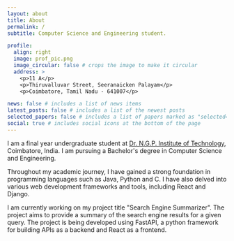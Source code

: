 ```yaml
---
layout: about
title: About
permalink: /
subtitle: Computer Science and Engineering student.

profile:
  align: right
  image: prof_pic.png
  image_circular: false # crops the image to make it circular
  address: >
    <p>11 A</p>
    <p>Thiruvalluvar Street, Seeranaicken Palayam</p>
    <p>Coimbatore, Tamil Nadu - 641007</p>

news: false # includes a list of news items
latest_posts: false # includes a list of the newest posts
selected_papers: false # includes a list of papers marked as "selected={true}"
social: true # includes social icons at the bottom of the page
---
```


I am a final year undergraduate student at [Dr. N.G.P. Institute of Technology](https://www.drngpit.ac.in/), Coimbatore, India. I am pursuing a Bachelor's degree in Computer Science and Engineering.

Throughout my academic journey, I have gained a strong foundation in programming languages such as Java, Python and C. I have also delved into various web development frameworks and tools, including React and Django.

I am currently working on my project title "Search Engine Summarizer". The project aims to provide a summary of the search engine results for a given query. The project is being developed using FastAPI, a python framework for building APIs as a backend and React as a frontend.
